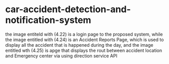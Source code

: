 # car-accident-detection-and-notification-system
the image entiteld with (4.22) is a login page to the proposed system, while 
the image entitled with (4.24) is an Accident Reports Page, which is used to display all the accident that is happened during the day, and
the image entitled wth (4.25) is apge that displays the rout between accident location and Emergency center via using direction service API
